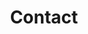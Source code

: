 ---
layout: "templates/contact.html"
title: 'Contact'
description: 'Indulge in healing Traditional Thai massage at Aroma Thai Massage & Spa in Girona. Contact us today.'
permalink: "/en/contact/"

banner:
  title: 'Contact Aroma Thai Massage & Spa'
  imgAlt: 'Thai massage banner'

form:
  topper: 'CONTACT US'
  title: 'Get in Touch'
  text: 'Have questions or ready to book your relaxing experience? Contact us today and let our team at Aroma Thai assist you in creating the perfect Thai massage and beauty spa getaway in Girona - tailored to your needs.'
  inputOne:
    label: 'Name'
    placeholder: 'Name'
  inputTwo:
    label: 'Email'
    placeholder: 'Email'
  inputThree:
    label: 'Phone'
    placeholder: 'Phone'
  inputFour:
    label: 'How Did You Find Us?'
    placeholder: 'How Did You Find Us?'
  inputFive:
    label: 'Message'
    placeholder: 'Write message...'
  button: 'Submit Message'
  img:
    whatsapp: 'Whatsapp'
    chat: 'Click To Chat'
    phone: 'Phone'
    address: 'address'
---